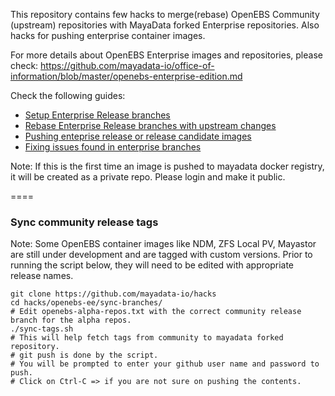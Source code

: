 This repository contains few hacks to merge(rebase) OpenEBS Community (upstream) repositories with MayaData forked Enterprise repositories. Also hacks for pushing enterprise container images. 

For more details about OpenEBS Enterprise images and repositories, please check: https://github.com/mayadata-io/office-of-information/blob/master/openebs-enterprise-edition.md

Check the following guides:
- [Setup Enterprise Release branches](./setup-enterprise-branches.md)
- [Rebase Enterprise Release branches with upstream changes](./sync-with-upstream.md)
- [Pushing enteprise release or release candidate images](./making-enterprise-release.md)
- [Fixing issues found in enterprise branches](./fixing-issues.md)


Note: If this is the first time an image is pushed to mayadata docker registry, it will be created as a private repo. Please login and make it public. 

====

### Sync community release tags

Note: Some OpenEBS container images like NDM, ZFS Local PV, Mayastor are still under development and are tagged with custom versions. Prior to running the script below, they will need to be edited with appropriate release names. 

```
git clone https://github.com/mayadata-io/hacks
cd hacks/openebs-ee/sync-branches/
# Edit openebs-alpha-repos.txt with the correct community release branch for the alpha repos. 
./sync-tags.sh
# This will help fetch tags from community to mayadata forked repository.
# git push is done by the script. 
# You will be prompted to enter your github user name and password to push. 
# Click on Ctrl-C => if you are not sure on pushing the contents. 
```

